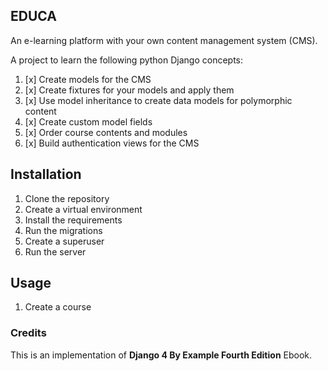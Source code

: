 ## EDUCA

An e-learning platform with your
own content management system (CMS). 

A project to learn the following python Django concepts:

1. [x] Create models for the CMS
2. [x] Create fixtures for your models and apply them
3. [x] Use model inheritance to create data models for polymorphic content 
4. [x] Create custom model fields
5. [x] Order course contents and modules
6. [x] Build authentication views for the CMS


## Installation

1. Clone the repository
2. Create a virtual environment
3. Install the requirements
4. Run the migrations
5. Create a superuser
6. Run the server


## Usage

1. Create a course


### Credits

This is an implementation of **Django 4 By Example Fourth Edition** Ebook.
